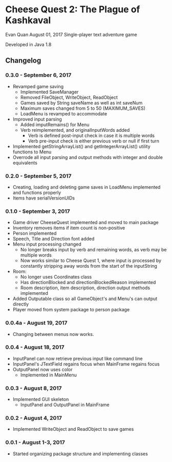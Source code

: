 # Cheese Quest 2: The Plague of Kashkaval

Evan Quan August 01, 2017
Single-player text adventure game

Developed in Java 1.8

## Changelog
### 0.3.0 - September 6, 2017
- Revamped game saving
    - Implemented SaveManager
    - Removed FileObject, WriteObject, ReadObject
    - Games saved by String saveName as well as int saveNum
    - Maximum saves changed from 5 to 50 (MAXIMUM_SAVES)
    - LoadMenu is revamped to accommodate
- Improved input parsing
    - Added imputRemains() for Menu
    - Verb reimplemented, and originalInputWords added
        - Verb is defined post-input check in case it is multiple words
        - Verb pre-input check is either previous verb or null if first turn
- Implemented getStringArrayList() and getIntegerArrayList() utility functions to Menu
- Overrode all input parsing and output methods with integer and double equivalents
### 0.2.0 - September 5, 2017
- Creating, loading and deleting game saves in LoadMenu implemented and functions properly
- Items have serialVersionUIDs
### 0.1.0 - September 3, 2017
- Game driver CheeseQuest implemented and moved to main package
- Inventory removes items if item count is non-positive
- Person implemented
- Speech, Title and Direction font added
- Menu input processing changed
    - No longer breaks input by verb and remaining words, as verb may be multiple words
    - Now works similar to Cheese Quest 1, where input is processed by constantly stripping away words from the start of the inputString
- Room:
    - No longer uses Coordinates class
    - Has directionBlocked and directionBlockedReason implemented
    - Room description, item description, direction output methods implemented
- Added Outputable class so all GameObject's and Menu's can output directly
- Player moved from system package to person package
### 0.0.4a - August 19, 2017
- Changing between menus now works.
### 0.0.4 - August 18, 2017
- InputPanel can now retrieve previous input like command line
- InputPanel's JTextField regains focus when MainFrame regains focus
- OutputPanel now uses color
    - Implemented in MainMenu
### 0.0.3 - August 8, 2017
- Implemented GUI skeleton
    - InputPanel and OutputPanel in MainFrame
### 0.0.2 - August 4, 2017
- Implemented WriteObject and ReadObject to save games
### 0.0.1 - August 1-3, 2017
- Started organizing package structure and implementing classes
